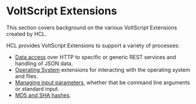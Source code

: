 # VoltScript Extensions

This section covers background on the various VoltScript Extensions created by HCL.

HCL provides VoltScript Extensions to support a variety of processes:

- [Data access](data-access.md) over HTTP to specific or generic REST services and handling of JSON data.
- [Operating System](os.md) extensions for interacting with the operating system and files.
- [Managing input parameters](input.md), whether that be command line arguments or standard input.
- [MD5 and SHA hashes](hash.md).
